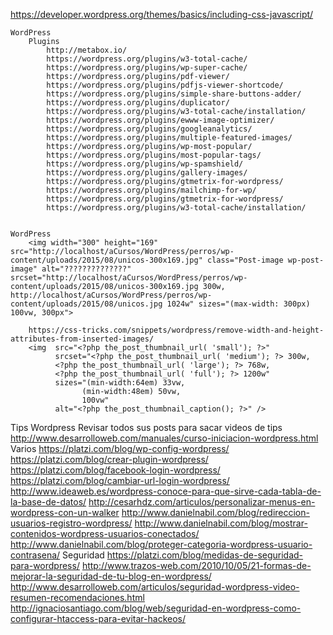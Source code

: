 
    
https://developer.wordpress.org/themes/basics/including-css-javascript/



    WordPress
        Plugins
            http://metabox.io/
            https://wordpress.org/plugins/w3-total-cache/
            https://wordpress.org/plugins/wp-super-cache/
            https://wordpress.org/plugins/pdf-viewer/
            https://wordpress.org/plugins/pdfjs-viewer-shortcode/
            https://wordpress.org/plugins/simple-share-buttons-adder/
            https://wordpress.org/plugins/duplicator/
            https://wordpress.org/plugins/w3-total-cache/installation/
            https://wordpress.org/plugins/ewww-image-optimizer/
            https://wordpress.org/plugins/googleanalytics/
            https://wordpress.org/plugins/multiple-featured-images/
            https://wordpress.org/plugins/wp-most-popular/
            https://wordpress.org/plugins/most-popular-tags/
            https://wordpress.org/plugins/wp-spamshield/
            https://wordpress.org/plugins/gallery-images/
            https://wordpress.org/plugins/gtmetrix-for-wordpress/
            https://wordpress.org/plugins/mailchimp-for-wp/
            https://wordpress.org/plugins/gtmetrix-for-wordpress/
            https://wordpress.org/plugins/w3-total-cache/installation/
    

    WordPress
        <img width="300" height="169" src="http://localhost/aCursos/WordPress/perros/wp-content/uploads/2015/08/unicos-300x169.jpg" class="Post-image wp-post-image" alt="??????????????" srcset="http://localhost/aCursos/WordPress/perros/wp-content/uploads/2015/08/unicos-300x169.jpg 300w, http://localhost/aCursos/WordPress/perros/wp-content/uploads/2015/08/unicos.jpg 1024w" sizes="(max-width: 300px) 100vw, 300px">

        https://css-tricks.com/snippets/wordpress/remove-width-and-height-attributes-from-inserted-images/
        <img  src="<?php the_post_thumbnail_url( 'small'); ?>"
              srcset="<?php the_post_thumbnail_url( 'medium'); ?> 300w,
              <?php the_post_thumbnail_url( 'large'); ?> 768w,
              <?php the_post_thumbnail_url( 'full'); ?> 1200w"
              sizes="(min-width:64em) 33vw,
                    (min-width:48em) 50vw,
                    100vw"
              alt="<?php the_post_thumbnail_caption(); ?>" />
            

Tips Wordpress
    Revisar todos sus posts para sacar videos de tips
        http://www.desarrolloweb.com/manuales/curso-iniciacion-wordpress.html
    Varios
        https://platzi.com/blog/wp-config-wordpress/
        https://platzi.com/blog/crear-plugin-wordpress/
        https://platzi.com/blog/facebook-login-wordpress/
        https://platzi.com/blog/cambiar-url-login-wordpress/
        http://www.ideaweb.es/wordpress-conoce-para-que-sirve-cada-tabla-de-la-base-de-datos/
        http://cesarhdz.com/articulos/personalizar-menus-en-wordpress-con-un-walker
        http://www.danielnabil.com/blog/redireccion-usuarios-registro-wordpress/
        http://www.danielnabil.com/blog/mostrar-contenidos-wordpress-usuarios-conectados/
        http://www.danielnabil.com/blog/proteger-categoria-wordpress-usuario-contrasena/
    Seguridad
        https://platzi.com/blog/medidas-de-seguridad-para-wordpress/
        http://www.trazos-web.com/2010/10/05/21-formas-de-mejorar-la-seguridad-de-tu-blog-en-wordpress/
        http://www.desarrolloweb.com/articulos/seguridad-wordpress-video-resumen-recomendaciones.html
        http://ignaciosantiago.com/blog/web/seguridad-en-wordpress-como-configurar-htaccess-para-evitar-hackeos/
